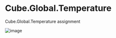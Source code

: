 # Cube.Global.Temperature
Cube.Global.Temperature assignment


![image](https://user-images.githubusercontent.com/24194099/118850063-b5c47380-b913-11eb-80bc-ef7faa14ae3d.png)
